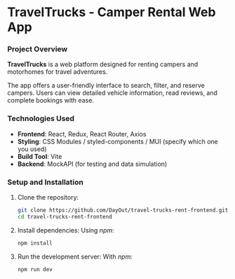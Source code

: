 # TravelTrucks - Camper Rental Web App

### Project Overview

**TravelTrucks** is a web platform designed for renting campers and motorhomes for travel adventures.

The app offers a user-friendly interface to search, filter, and reserve campers. Users can view detailed vehicle information, read reviews, and complete bookings with ease.

### Technologies Used

* **Frontend**: React, Redux, React Router, Axios
* **Styling**: CSS Modules / styled-components / MUI (specify which one you used)
* **Build Tool**: Vite
* **Backend**: MockAPI (for testing and data simulation)

### Setup and Installation

1. Clone the repository:
    ```sh
    git clone https://github.com/DayOut/travel-trucks-rent-frontend.git
    cd travel-trucks-rent-frontend
    ```

2. Install dependencies:
   Using _npm_:
    ```sh
    npm install
    ```

3. Run the development server:
   With _npm_:
    ```sh
    npm run dev
    ```

